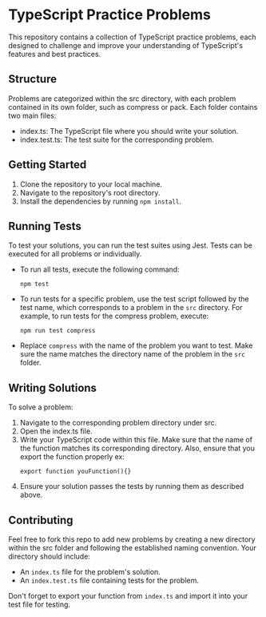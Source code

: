# TypeScript Practice Problems

This repository contains a collection of TypeScript practice problems, each designed to challenge and improve your understanding of TypeScript's features and best practices.

## Structure

Problems are categorized within the src directory, with each problem contained in its own folder, such as compress or pack. Each folder contains two main files:

- index.ts: The TypeScript file where you should write your solution.
- index.test.ts: The test suite for the corresponding problem.

## Getting Started

1. Clone the repository to your local machine.
2. Navigate to the repository's root directory.
3. Install the dependencies by running `npm install`.

## Running Tests

To test your solutions, you can run the test suites using Jest. Tests can be executed for all problems or individually.

- To run all tests, execute the following command:

	```
	npm test
	```

- To run tests for a specific problem, use the test script followed by the test name, which corresponds to a problem in the `src` directory. For example, to run tests for the compress problem, execute:
	```
	npm run test compress
	```
- Replace `compress` with the name of the problem you want to test. Make sure the name matches the directory name of the problem in the `src` folder.

## Writing Solutions

To solve a problem:

1. Navigate to the corresponding problem directory under src.
2. Open the index.ts file.
3. Write your TypeScript code within this file. Make sure that the name of the function matches its corresponding directory. Also, ensure that you export the function properly ex:
	```
	export function youFunction(){}
	```
4. Ensure your solution passes the tests by running them as described above.

## Contributing

Feel free to fork this repo to add new problems by creating a new directory within the src folder and following the established naming convention. Your directory should include:

- An `index.ts` file for the problem's solution.
- An `index.test.ts` file containing tests for the problem.

Don't forget to export your function from `index.ts` and import it into your test file for testing.
